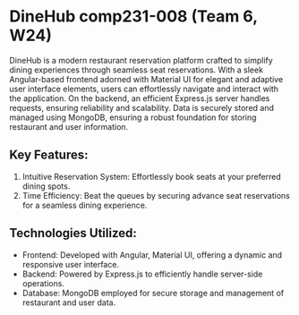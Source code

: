 # DineHub comp231-008 (Team 6, W24)

DineHub is a modern restaurant reservation platform crafted to simplify dining experiences through seamless seat reservations. With a sleek Angular-based frontend adorned with Material UI for elegant and adaptive user interface elements, users can effortlessly navigate and interact with the application. On the backend, an efficient Express.js server handles requests, ensuring reliability and scalability. Data is securely stored and managed using MongoDB, ensuring a robust foundation for storing restaurant and user information.

## Key Features:
1. Intuitive Reservation System: Effortlessly book seats at your preferred dining spots.
2. Time Efficiency: Beat the queues by securing advance seat reservations for a seamless dining experience.

## Technologies Utilized:
- Frontend: Developed with Angular, Material UI, offering a dynamic and responsive user interface.
- Backend: Powered by Express.js to efficiently handle server-side operations.
- Database: MongoDB employed for secure storage and management of restaurant and user data.
